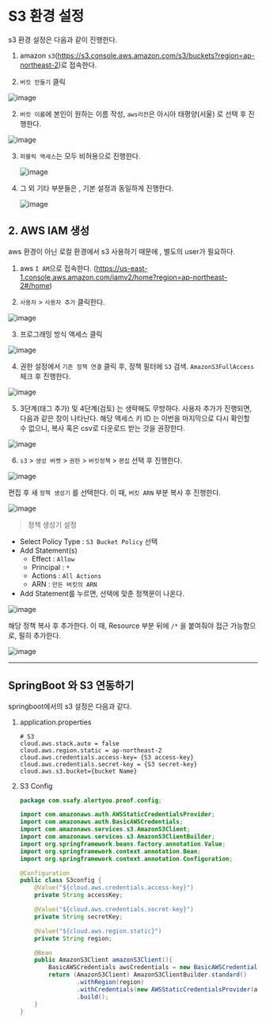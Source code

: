 # S3 환경 설정

s3 환경 설정은 다음과 같이 진행한다.

1. amazon `s3`(https://s3.console.aws.amazon.com/s3/buckets?region=ap-northeast-2)로 접속한다.

2. `버킷 만들기` 클릭

![image](https://user-images.githubusercontent.com/96863180/202082010-3385ca61-b79c-4304-b256-6c1f4c735fef.png)

2. `버킷 이름`에 본인이 원하는 이름 작성, `aws리전`은 아시아 태평양(서울) 로 선택 후 진행한다. 

![image](https://user-images.githubusercontent.com/96863180/202082730-be1bdc98-dec3-4054-bb68-1491872fbd0a.png)

3. `퍼블릭 액세스`는 모두 비허용으로 진행한다.

   ![image](https://user-images.githubusercontent.com/96863180/202083007-2f6a6258-aa9a-4a99-8db8-bf642d9179a2.png)

4. 그 외 기타 부분들은 , 기본 설정과 동일하게 진행한다.

   ![image](https://user-images.githubusercontent.com/96863180/202083074-758e6af0-afe0-41aa-aa5f-ab4335775198.png)

## 2. AWS IAM 생성

aws 환경이 아닌 로컬 환경에서 s3 사용하기 때문에 , 별도의 user가 필요하다.

1. aws `I AM`으로 접속한다. (https://us-east-1.console.aws.amazon.com/iamv2/home?region=ap-northeast-2#/home)

2. `사용자` > `사용자 추가` 클릭한다.

![image](https://user-images.githubusercontent.com/96863180/202083535-b478fb20-3f02-4e5f-9033-9ef36270623a.png)

3. 프로그래밍 방식 액세스 클릭

![image](https://user-images.githubusercontent.com/96863180/202083677-d1df0cac-b466-4fbc-92e9-9a28a4b0ae4c.png)

4. 권한 설정에서 `기존 정책 연결` 클릭 후, 정책 필터에 `S3` 검색. `AmazonS3FullAccess` 체크 후 진행한다.

![image](https://user-images.githubusercontent.com/96863180/202083900-6b80bbca-47bc-4a6e-8749-3a41d224d757.png)

5. 3단계(태그 추가) 및 4단계(검토) 는 생략해도 무방하다. 사용자 추가가 진행되면,  다음과 같은 창이 나타난다. 해당 액세스 키 ID 는 이번을 마지막으로 다시 확인할 수 없으니, 복사 혹은 csv로 다운로드 받는 것을 권장한다.

![image](https://user-images.githubusercontent.com/96863180/202084353-3d83e9ff-8cad-493d-9e42-ab39d2b7c35e.png)

6. `s3` > `생성 버켓` > `권한` > `버킷정책` > `편집` 선택 후 진행한다.

![image](https://user-images.githubusercontent.com/96863180/202084808-8eb548bc-2377-441c-a445-8fffa2eea559.png)

편집 후 새 `정책 생성기` 를 선택한다. 이 때, `버킷 ARN` 부분 복사 후 진행한다.

![image](https://user-images.githubusercontent.com/96863180/202085407-0ad4461f-1207-48cd-a468-6f757c0889cb.png)

>  정책 생성기 설정

- Select Policy Type : `S3 Bucket Policy` 선택
- Add Statement(s)
  - Effect : `Allow`
  - Principal :  `*`
  - Actions : `All Actions`
  - ARN : `만든 버킷의 ARN` 
- Add Statement를 누르면, 선택에 맞춘 정책문이 나온다.

![image](https://user-images.githubusercontent.com/96863180/202085728-b42578fb-e2f7-4ba5-8a7a-328513743cdc.png)



해당 정책 복사 후 추가한다. 이 때,  Resource 부분 뒤에 `/*` 을 붙여줘야 접근 가능함으로, 필히 추가한다.

![image](https://user-images.githubusercontent.com/96863180/202086361-227c7441-b771-4b8c-b37d-4d7f17a74fa9.png)



---

## SpringBoot 와 S3 연동하기

springboot에서의 s3 설정은 다음과 같다.

1. application.properties

   ```properties
   # S3
   cloud.aws.stack.auto = false
   cloud.aws.region.static = ap-northeast-2
   cloud.aws.credentials.access-key= {S3 access-key}
   cloud.aws.credentials.secret-key = {S3 secret-key}
   cloud.aws.s3.bucket={bucket Name}
   ```

2. S3 Config

   ```java
   package com.ssafy.alertyou.proof.config;
   
   import com.amazonaws.auth.AWSStaticCredentialsProvider;
   import com.amazonaws.auth.BasicAWSCredentials;
   import com.amazonaws.services.s3.AmazonS3Client;
   import com.amazonaws.services.s3.AmazonS3ClientBuilder;
   import org.springframework.beans.factory.annotation.Value;
   import org.springframework.context.annotation.Bean;
   import org.springframework.context.annotation.Configuration;
   
   @Configuration
   public class S3config {
       @Value("${cloud.aws.credentials.access-key}")
       private String accessKey;
   
       @Value("${cloud.aws.credentials.secret-key}")
       private String secretKey;
   
       @Value("${cloud.aws.region.static}")
       private String region;
   
       @Bean
       public AmazonS3Client amazonS3Client(){
           BasicAWSCredentials awsCredentials = new BasicAWSCredentials(accessKey,secretKey);
           return (AmazonS3Client) AmazonS3ClientBuilder.standard()
                   .withRegion(region)
                   .withCredentials(new AWSStaticCredentialsProvider(awsCredentials))
                   .build();
       }
   }
   ```

   